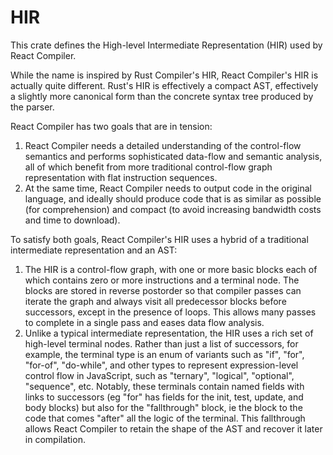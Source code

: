 # HIR

This crate defines the High-level Intermediate Representation (HIR) used by React Compiler. 

While the name is inspired by Rust Compiler's HIR, React Compiler's HIR is actually quite different.
Rust's HIR is effectively a compact AST, effectively a slightly more canonical form than the
concrete syntax tree produced by the parser.

React Compiler has two goals that are in tension:

1. React Compiler needs a detailed understanding of the control-flow semantics and performs sophisticated
   data-flow and semantic analysis, all of which benefit from more traditional control-flow graph
   representation with flat instruction sequences.
2. At the same time, React Compiler needs to output code in the original language, and ideally should
   produce code that is as similar as possible (for comprehension) and compact (to avoid increasing
   bandwidth costs and time to download). 

To satisfy both goals, React Compiler's HIR uses a hybrid of a traditional intermediate representation and
an AST:

1. The HIR is a control-flow graph, with one or more basic blocks each of which contains zero or more
   instructions and a terminal node. The blocks are stored in reverse postorder so that compiler passes
   can iterate the graph and always visit all predecessor blocks before successors, except in the 
   presence of loops. This allows many passes to complete in a single pass and eases data flow analysis.
2. Unlike a typical intermediate representation, the HIR uses a rich set of high-level terminal nodes.
   Rather than just a list of successors, for example, the terminal type is an enum of variants such as
   "if", "for", "for-of", "do-while", and other types to represent expression-level control flow in
   JavaScript, such as "ternary", "logical", "optional", "sequence", etc. Notably, these terminals contain
   named fields with links to successors (eg "for" has fields for the init, test, update, and body blocks)
   but also for the "fallthrough" block, ie the block to the code that comes "after" all the logic of 
   the terminal. This fallthrough allows React Compiler to retain the shape of the AST and recover it later in
   compilation.